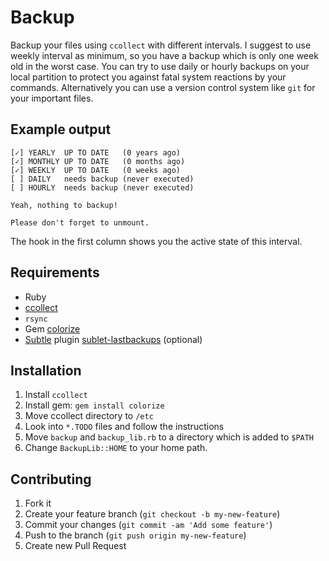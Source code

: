# Backup

Backup your files using `ccollect` with different intervals. I suggest to use weekly interval as minimum, so you have a
backup which is only one week old in the worst case. You can try to use daily or hourly backups on your local partition
to protect you against fatal system reactions by your commands. Alternatively you can use a version control system like
`git` for your important files.

## Example output

```
[✓] YEARLY  UP TO DATE   (0 years ago)
[✓] MONTHLY UP TO DATE   (0 months ago)
[✓] WEEKLY  UP TO DATE   (0 weeks ago)
[ ] DAILY   needs backup (never executed)
[ ] HOURLY  needs backup (never executed)

Yeah, nothing to backup!

Please don't forget to unmount.
```

The hook in the first column shows you the active state of this interval.

## Requirements

* Ruby
* [ccollect](http://www.nico.schottelius.org/software/ccollect/)
* `rsync`
* Gem [colorize](https://rubygems.org/gems/colorize)
* [Subtle](https://wiki.archlinux.org/index.php/Subtle) plugin [sublet-lastbackups](http://www.github.com/DSIW/sublet-lastbackups) (optional)

## Installation

1. Install `ccollect`
1. Install gem: `gem install colorize`
1. Move ccollect directory to `/etc`
1. Look into `*.TODO` files and follow the instructions
1. Move `backup` and `backup_lib.rb` to a directory which is added to `$PATH`
1. Change `BackupLib::HOME` to your home path.

## Contributing

1. Fork it
2. Create your feature branch (`git checkout -b my-new-feature`)
3. Commit your changes (`git commit -am 'Add some feature'`)
4. Push to the branch (`git push origin my-new-feature`)
5. Create new Pull Request
